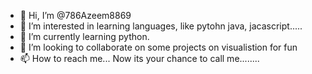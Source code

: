 - 👋 Hi, I’m @786Azeem8869
- 👀 I’m interested in learning languages, like pytohn java, jacascript.....
- 🌱 I’m currently learning python.
- 💞️ I’m looking to collaborate on some projects on visualistion for fun 
- 📫 How to reach me... Now its your chance to call me........

<!---
786Azeem8869/786Azeem8869 is a ✨ special ✨ repository because its `README.md` (this file) appears on your GitHub profile.
You can click the Preview link to take a look at your changes.
--->
